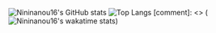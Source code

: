 ![Nininanou16's GitHub stats](https://github-readme-stats.vercel.app/api?username=Nininanou16&show_icons=true&count_private=true)
![Top Langs](https://github-readme-stats.vercel.app/api/top-langs/?username=Nininanou16)
[comment]: <> (![Nininanou16's wakatime stats](https://github-readme-stats.vercel.app/api/wakatime?username=845d0063-dd04-47d2-86f3-88d633274999))
